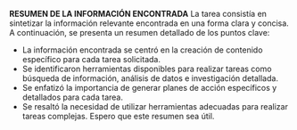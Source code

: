 **RESUMEN DE LA INFORMACIÓN ENCONTRADA**
La tarea consistía en sintetizar la información relevante encontrada en una forma clara y concisa. A continuación, se presenta un resumen detallado de los puntos clave:
* La información encontrada se centró en la creación de contenido específico para cada tarea solicitada.
* Se identificaron herramientas disponibles para realizar tareas como búsqueda de información, análisis de datos e investigación detallada.
* Se enfatizó la importancia de generar planes de acción específicos y detallados para cada tarea.
* Se resaltó la necesidad de utilizar herramientas adecuadas para realizar tareas complejas.
Espero que este resumen sea útil.
